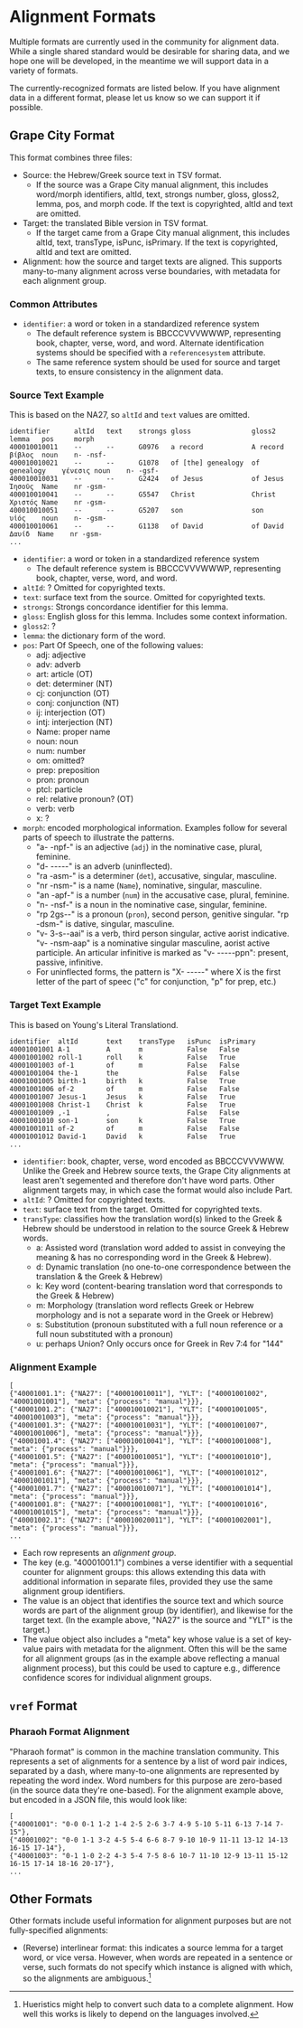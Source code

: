 # Alignment Formats

Multiple formats are currently used in the community for alignment
data. While a single shared standard would be desirable for sharing
data, and we hope one will be developed, in the meantime we will
support data in a variety of formats. 

The currently-recognized formats are listed below. If you have alignment
data in a different format, please let us know so we can support it if
possible. 


## Grape City Format

This format combines three files:

* Source: the Hebrew/Greek source text in TSV format.
    * If the source was a Grape City manual alignment, this includes
      word/morph identifiers, altId, text, strongs number, gloss,
      gloss2, lemma, pos, and morph code. If the text is copyrighted,
      altId and text are omitted. 
* Target: the translated Bible version in TSV format. 
    * If the target came from a Grape City manual alignment, this
      includes altId, text, transType, isPunc, isPrimary. If the text
      is copyrighted, altId and text are omitted. 
* Alignment: how the source and target texts are aligned. This
  supports many-to-many alignment across verse boundaries, with
  metadata for each alignment group.

### Common Attributes

* `identifier`: a word or token in a standardized reference system
    * The default reference system is BBCCCVVVWWWP, representing book,
      chapter, verse, word, and word. Alternate identification systems
      should be specified with a `referencesystem` attribute.
    * The same reference system should be used for source and target
      texts, to ensure consistency in the alignment data.


### Source Text Example

This is based on the NA27, so `altId` and `text` values are omitted.

```
identifier		altId	text	strongs	gloss				gloss2			lemma	pos		morph
400010010011	--		--		G0976	a record			A record		βίβλος	noun	n- -nsf-
400010010021	--		--		G1078	of [the] genealogy	of genealogy	γένεσις	noun	n- -gsf-
400010010031	--		--		G2424	of Jesus			of Jesus		Ἰησοῦς	Name	nr -gsm-
400010010041	--		--		G5547	Christ				Christ			Χριστός	Name	nr -gsm-
400010010051	--		--		G5207	son					son				υἱός	noun	n- -gsm-
400010010061	--		--		G1138	of David			of David Δαυίδ	Name	nr -gsm-
...
```

* `identifier`: a word or token in a standardized reference system
    * The default reference system is BBCCCVVVWWWP, representing book,
      chapter, verse, word, and word.
* `altId`: ? Omitted for copyrighted texts.
* `text`: surface text from the source. Omitted for copyrighted texts.
* `strongs`: Strongs concordance identifier for this lemma.
* `gloss`: English gloss for this lemma. Includes some context
  information.
* `gloss2`: ?
* `lemma`: the dictionary form of the word.
* `pos`: Part Of Speech, one of the following values:
    * adj: adjective
    * adv: adverb
    * art: article (OT)
	* det: determiner (NT)
    * cj: conjunction (OT)
    * conj: conjunction (NT)
    * ij: interjection (OT)
    * intj: interjection (NT)
    * Name: proper name
    * noun: noun
    * num: number
    * om: omitted?
    * prep: preposition
    * pron: pronoun
    * ptcl: particle
    * rel: relative pronoun? (OT)
    * verb: verb
    * x: ?
* `morph`: encoded morphological information. Examples follow for
  several parts of speech to illustrate the patterns.
    * "a- -npf-" is an adjective (`adj`) in the nominative case,
      plural, feminine.
    * "d- -----" is an adverb (uninflected).
	* "ra -asm-" is a determiner (`det`), accusative, singular, masculine.
	* "nr -nsm-" is a name (`Name`), nominative, singular, masculine.
    * "an -apf-" is a number (`num`) in the accusative case, plural,
      feminine.
    * "n- -nsf-" is a noun in the nominative case, singular,
      feminine.
    * "rp 2gs--" is a pronoun (`pron`), second person, genitive
      singular. "rp -dsm-" is dative, singular, masculine. 
	* "v- 3-s--aai" is a verb, third person singular, active aorist
      indicative.  "v- -nsm-aap" is a nominative singular masculine,
      aorist active participle. An articular infinitive is marked as
      "v- -----ppn": present, passive, infinitive.
    * For uninflected forms, the pattern is "X- -----" where X is the
      first letter of the part of speec ("c" for conjunction, "p" for
      prep, etc.)
	  


### Target Text Example

This is based on Young's Literal Translationd.

```
identifier	altId		text	transType	isPunc	isPrimary
40001001001	A-1			A		m			False	False
40001001002	roll-1		roll	k			False	True
40001001003	of-1		of		m			False	False
40001001004	the-1		the					False	False
40001001005	birth-1		birth	k			False	True
40001001006	of-2		of		m			False	False
40001001007	Jesus-1		Jesus	k			False	True
40001001008	Christ-1	Christ	k			False	True
40001001009	,-1			,					False	False
40001001010	son-1		son		k			False	True
40001001011	of-2		of		m			False	False
40001001012	David-1		David	k			False	True
...
```

* `identifier`: book, chapter, verse, word encoded as
  BBCCCVVVWWW. Unlike the Greek and Hebrew source texts, the Grape
  City alignments at least aren't segemented and therefore  don't have
  word parts. Other alignment targets may, in which case the format
  would also include Part.
* `altId`: ? Omitted for copyrighted texts.
* `text`: surface text from the target. Omitted for copyrighted texts.
* `transType`: classifies how the translation word(s) linked to the Greek & Hebrew should be understood in relation to the source Greek & Hebrew words.
    * a: Assisted word (translation word added to assist in conveying
      the meaning & has no corresponding word in the Greek & Hebrew). 
    * d: Dynamic translation (no one-to-one correspondence between the translation & the Greek & Hebrew)
    * k: Key word (content-bearing translation word that corresponds to the Greek & Hebrew)
    * m: Morphology (translation word reflects Greek or Hebrew
      morphology and is not a separate word in the Greek or Hebrew)
    * s: Substitution (pronoun substituted with a full noun reference or a full noun substituted with a pronoun)
	* u: perhaps Union? Only occurs once for Greek in Rev 7:4 for "144"
	

### Alignment Example

```
[
{"40001001.1": {"NA27": ["400010010011"], "YLT": ["40001001002", "40001001001"], "meta": {"process": "manual"}}},
{"40001001.2": {"NA27": ["400010010021"], "YLT": ["40001001005", "40001001003"], "meta": {"process": "manual"}}},
{"40001001.3": {"NA27": ["400010010031"], "YLT": ["40001001007", "40001001006"], "meta": {"process": "manual"}}},
{"40001001.4": {"NA27": ["400010010041"], "YLT": ["40001001008"], "meta": {"process": "manual"}}},
{"40001001.5": {"NA27": ["400010010051"], "YLT": ["40001001010"], "meta": {"process": "manual"}}},
{"40001001.6": {"NA27": ["400010010061"], "YLT": ["40001001012", "40001001011"], "meta": {"process": "manual"}}},
{"40001001.7": {"NA27": ["400010010071"], "YLT": ["40001001014"], "meta": {"process": "manual"}}},
{"40001001.8": {"NA27": ["400010010081"], "YLT": ["40001001016", "40001001015"], "meta": {"process": "manual"}}},
{"40001002.1": {"NA27": ["400010020011"], "YLT": ["40001002001"], "meta": {"process": "manual"}}},
...
```

* Each row represents an *alignment group*. 
* The key (e.g. "40001001.1") combines a verse identifier with a
  sequential counter for alignment groups: this allows extending this
  data with additional information in separate files, provided they
  use the same alignment group identifiers.
* The value is an object that identifies the source text and which
  source words are part of the alignment group (by identifier), and
  likewise for the target text. (In the example above, "NA27" is the
  source and "YLT" is the target.)
* The value object also includes a "meta" key whose value is a set of
  key-value pairs with metadata for the alignment. Often this will be
  the same for all alignment groups (as in the example above
  reflecting a manual alignment process), but this could be used to
  capture e.g., difference confidence scores for individual alignment
  groups. 

## `vref` Format

### Pharaoh Format Alignment

"Pharaoh format" is common in the machine translation community. This
represents a set of alignments for a sentence by a list of word
pair indices, separated by a dash, where many-to-one alignments are
represented by repeating the word index. Word numbers for this purpose
are zero-based (in the source data they're one-based). For the alignment example
above, but encoded in a JSON file, this would look like:

```
[
{"40001001": "0-0 0-1 1-2 1-4 2-5 2-6 3-7 4-9 5-10 5-11 6-13 7-14 7-15"},
{"40001002": "0-0 1-1 3-2 4-5 5-4 6-6 8-7 9-10 10-9 11-11 13-12 14-13 16-15 17-14"},
{"40001003": "0-1 1-0 2-2 4-3 5-4 7-5 8-6 10-7 11-10 12-9 13-11 15-12 16-15 17-14 18-16 20-17"},
...
```



## Other Formats

Other formats include useful information for alignment
purposes but are not fully-specified alignments:

* (Reverse) interlinear format: this indicates a source lemma for a
  target word, or vice versa. However, when words are repeated in a
  sentence or verse, such formats do not specify which instance is
  aligned with which, so the alignments are ambiguous.[^1]


[^1]: Hueristics might help to convert such data to a complete
    alignment. How well this works is likely to depend on the
    languages involved.
